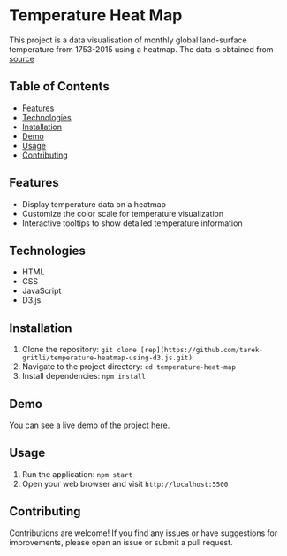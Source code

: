 # Temperature Heat Map

This project is a data visualisation of monthly global land-surface temperature from 1753-2015 using a heatmap. The data is obtained from [source](https://raw.githubusercontent.com/freeCodeCamp/ProjectReferenceData/master/global-temperature.json)

## Table of Contents
- [Features](#features)
- [Technologies](#technologies)
- [Installation](#installation)
- [Demo](#demo)
- [Usage](#usage)
- [Contributing](#contributing)

## Features

- Display temperature data on a heatmap
- Customize the color scale for temperature visualization
- Interactive tooltips to show detailed temperature information

## Technologies

- HTML
- CSS
- JavaScript
- D3.js


## Installation

1. Clone the repository: `git clone [rep](https://github.com/tarek-gritli/temperature-heatmap-using-d3.js.git)`
2. Navigate to the project directory: `cd temperature-heat-map`
3. Install dependencies: `npm install`

## Demo

You can see a live demo of the project [here](https://temperature-heatmap-visualisation.netlify.app/).

## Usage

1. Run the application: `npm start`
2. Open your web browser and visit `http://localhost:5500`

## Contributing

Contributions are welcome! If you find any issues or have suggestions for improvements, please open an issue or submit a pull request.


